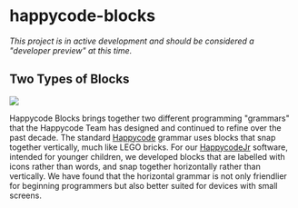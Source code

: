 # happycode-blocks

*This project is in active development and should be considered a "developer preview" at this time.*

## Two Types of Blocks
![](https://cloud.githubusercontent.com/assets/747641/15255731/dad4d028-190b-11e6-9c16-8df7445adc96.png)

Happycode Blocks brings together two different programming "grammars" that the Happycode Team has designed and continued to refine over the past decade. The standard [Happycode](https://happycode.mit.edu) grammar uses blocks that snap together vertically, much like LEGO bricks. For our [HappycodeJr](https://happycodejr.org) software, intended for younger children, we developed blocks that are labelled with icons rather than words, and snap together horizontally rather than vertically. We have found that the horizontal grammar is not only friendlier for beginning programmers but also better suited for devices with small screens.

